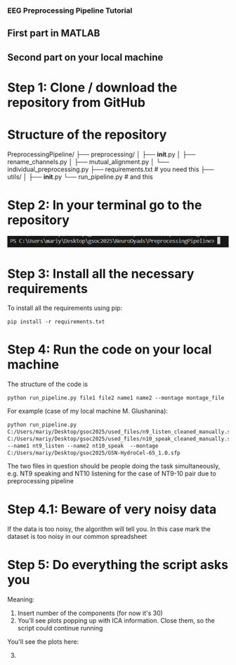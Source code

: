 ### EEG Preprocessing Pipeline Tutorial 

## First part in MATLAB 

## Second part on your local machine 

# Step 1: Clone / download the repository from GitHub

# Structure of the repository 

PreprocessingPipeline/
├── preprocessing/
│   ├── __init__.py
│   ├── rename_channels.py
│   ├── mutual_alignment.py
│   └── individual_preprocessing.py
├── requirements.txt # you need this 
├── utils/
│   ├── __init__.py
└── run_pipeline.py # and this 

# Step 2: In your terminal go to the repository 

![Example of my (M. Glushanina) PC, you should see smth like this](image.png)

# Step 3: Install all the necessary requirements 

To install all the requirements using pip: 

```
pip install -r requirements.txt 
```

# Step 4: Run the code on your local machine 

The structure of the code is 

```
python run_pipeline.py file1 file2 name1 name2 --montage montage_file 
```

For example (case of my local machine M. Glushanina): 
```
python run_pipeline.py C:/Users/mariy/Desktop/gsoc2025/used_files/n9_listen_cleaned_manually.set C:/Users/mariy/Desktop/gsoc2025/used_files/n10_speak_cleaned_manually.set  --name1 nt9_listen --name2 nt10_speak  --montage C:/Users/mariy/Desktop/gsoc2025/GSN-HydroCel-65_1.0.sfp
```

The two files in question should be people doing the task simultaneously, e.g. NT9 speaking and NT10 listening for the case of NT9-10 pair due to preprocessing pipeline 

# Step 4.1: Beware of very noisy data 

If the data is too noisy, the algorithm will tell you. In this case mark the dataset is too noisy in our common spreadsheet 

# Step 5: Do everything the script asks you 

Meaning: 
1. Insert number of the components (for now it's 30)
2. You'll see plots popping up with ICA information. Close them, so the script could continue running 

You'll see the plots here: 

3. 